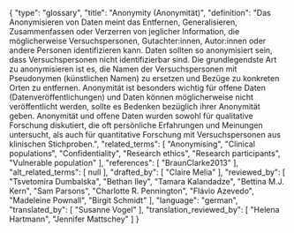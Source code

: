 {
    "type": "glossary",
    "title": "Anonymity (Anonymität)",
    "definition": "Das Anonymisieren von Daten meint das Entfernen, Generalisieren, Zusammenfassen oder Verzerren von jeglicher Information, die möglicherweise Versuchspersonen, Gutachter:innen, Autor:innen oder andere Personen identifizieren kann. Daten sollten so anonymisiert sein, dass Versuchspersonen nicht identifizierbar sind. Die grundlegendste Art zu anonymisieren ist es, die Namen der Versuchspersonen mit Pseudonymen (künstlichen Namen) zu ersetzen und Bezüge zu konkreten Orten zu entfernen. Anonymität ist besonders wichtig für offene Daten (Datenveröffentlichungen) und Daten können möglicherweise nicht veröffentlicht werden, sollte es Bedenken bezüglich ihrer Anonymität geben. Anonymität und offene Daten wurden sowohl für qualitative Forschung diskutiert, die oft persönliche Erfahrungen und Meinungen untersucht, als auch für quantitative Forschung mit Versuchspersonen aus klinischen Stichproben.",
    "related_terms": [
        "Anonymising",
        "Clinical populations",
        "Confidentiality",
        "Research ethics",
        "Research participants",
        "Vulnerable population"
    ],
    "references": [
        "BraunClarke2013"
    ],
    "alt_related_terms": [
        null
    ],
    "drafted_by": [
        "Claire Melia"
    ],
    "reviewed_by": [
        "Tsvetomira Dumbalska",
        "Bethan Iley",
        "Tamara Kalandadze",
        "Bettina M.J. Kern",
        "Sam Parsons",
        "Charlotte R. Pennington",
        "Flávio Azevedo",
        "Madeleine Pownall",
        "Birgit Schmidt"
    ],
    "language": "german",
    "translated_by": [
        "Susanne Vogel"
    ],
    "translation_reviewed_by": [
        "Helena Hartmann",
        "Jennifer Mattschey"
    ]
}